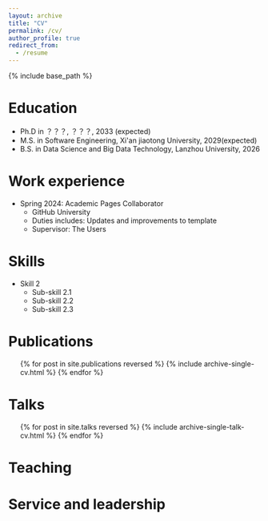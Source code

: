 ```yaml
---
layout: archive
title: "CV"
permalink: /cv/
author_profile: true
redirect_from:
  - /resume
---
```


{% include base_path %}

Education
======
* Ph.D in ？？？, ？？？, 2033 (expected)
* M.S. in Software Engineering, Xi'an jiaotong University, 2029(expected)
* B.S. in Data Science and Big Data Technology, Lanzhou University, 2026

Work experience
======
* Spring 2024: Academic Pages Collaborator
  * GitHub University
  * Duties includes: Updates and improvements to template
  * Supervisor: The Users

Skills
======
* Skill 2
  * Sub-skill 2.1
  * Sub-skill 2.2
  * Sub-skill 2.3

Publications
======
  <ul>{% for post in site.publications reversed %}
    {% include archive-single-cv.html %}
  {% endfor %}</ul>
  
Talks
======
  <ul>{% for post in site.talks reversed %}
    {% include archive-single-talk-cv.html  %}
  {% endfor %}</ul>
  
Teaching
======
  
Service and leadership
======

